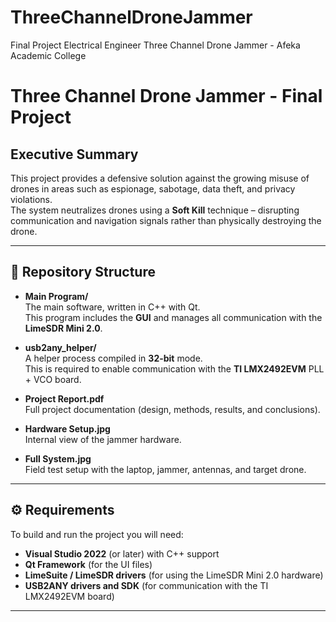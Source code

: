 # ThreeChannelDroneJammer
Final Project Electrical Engineer Three Channel Drone Jammer - Afeka Academic College
# Three Channel Drone Jammer - Final Project

## Executive Summary

This project provides a defensive solution against the growing misuse of drones in areas such as espionage, sabotage, data theft, and privacy violations.  
The system neutralizes drones using a **Soft Kill** technique – disrupting communication and navigation signals rather than physically destroying the drone.  

---

## 📂 Repository Structure

- **Main Program/**  
  The main software, written in C++ with Qt.  
  This program includes the **GUI** and manages all communication with the **LimeSDR Mini 2.0**.

- **usb2any_helper/**  
  A helper process compiled in **32-bit** mode.  
  This is required to enable communication with the **TI LMX2492EVM** PLL + VCO board.

- **Project Report.pdf**  
  Full project documentation (design, methods, results, and conclusions).

- **Hardware Setup.jpg**  
  Internal view of the jammer hardware.

- **Full System.jpg**  
  Field test setup with the laptop, jammer, antennas, and target drone.

---

## ⚙️ Requirements

To build and run the project you will need:

- **Visual Studio 2022** (or later) with C++ support  
- **Qt Framework** (for the UI files)  
- **LimeSuite / LimeSDR drivers** (for using the LimeSDR Mini 2.0 hardware)  
- **USB2ANY drivers and SDK** (for communication with the TI LMX2492EVM board)  

---

